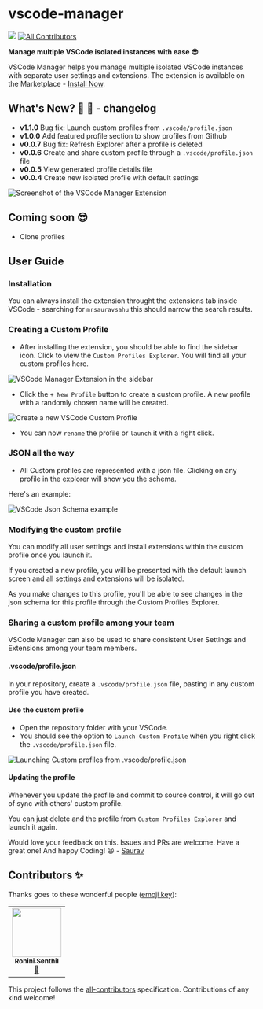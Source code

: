 # vscode-manager 
![](https://vsmarketplacebadge.apphb.com/version-short/mrsauravsahu.vscode-manager.svg?color=blue&subject=VSCode%20MarketPlace)<!-- ALL-CONTRIBUTORS-BADGE:START - Do not remove or modify this section -->
[![All Contributors](https://img.shields.io/badge/all_contributors-1-orange.svg?style=flat)](#contributors)
<!-- ALL-CONTRIBUTORS-BADGE:END -->

**Manage multiple VSCode isolated instances with ease 😎**

VSCode Manager helps you manage multiple isolated VSCode instances with separate user settings and extensions. The extension is available on the Marketplace - [Install Now](https://marketplace.visualstudio.com/items?itemName=mrsauravsahu.vscode-manager).

## What's New? 🎉 🥳 - changelog
- **v1.1.0** Bug fix: Launch custom profiles from `.vscode/profile.json`
- **v1.0.0** Add featured profile section to show profiles from Github
- **v0.0.7** Bug fix: Refresh Explorer after a profile is deleted
- **v0.0.6** Create and share custom profile through a `.vscode/profile.json` file
- **v0.0.5** View generated profile details file
- **v0.0.4** Create new isolated profile with default settings

![Screenshot of the VSCode Manager Extension](https://user-images.githubusercontent.com/9134050/123510276-1de74180-d698-11eb-8317-349c092fa6b1.png)


## Coming soon 😎
- Clone profiles

## User Guide

### Installation

You can always install the extension throught the extensions tab inside VSCode - searching for `mrsauravsahu` this should narrow the search results.

### Creating a Custom Profile

- After installing the extension, you should be able to find the sidebar icon. Click to view the `Custom Profiles Explorer`. You will find all your custom profiles here.

![VSCode Manager Extension in the sidebar](https://user-images.githubusercontent.com/9134050/123516881-0457f100-d6bc-11eb-80b3-4e03935fad9b.png)

- Click the `+ New Profile` button to create a custom profile. A new profile with a randomly chosen name will be created.

![Create a new VSCode Custom Profile](https://user-images.githubusercontent.com/9134050/123516879-03bf5a80-d6bc-11eb-87c8-2d949f944206.png)

- You can now `rename` the profile or `launch` it with a right click.

### JSON all the way

- All Custom profiles are represented with a json file. Clicking on any profile in the explorer will show you the schema.

Here's an example: 

![VSCode Json Schema example](https://user-images.githubusercontent.com/9134050/123516877-028e2d80-d6bc-11eb-8f6d-c08e544f3153.png)

### Modifying the custom profile

You can modify all user settings and install extensions within the custom profile once you launch it. 

If you created a new profile, you will be presented with the default launch screen and all settings and extensions will be isolated.

As you make changes to this profile, you'll be able to see changes in the json schema for this profile through the Custom Profiles Explorer.
### Sharing a custom profile among your team
VSCode Manager can also be used to share consistent User Settings and Extensions among your team members.

#### .vscode/profile.json
In your repository, create a `.vscode/profile.json` file, pasting in any custom profile you have created.

#### Use the custom profile
- Open the repository folder with your VSCode. 
- You should see the option to `Launch Custom Profile` when you right click the `.vscode/profile.json` file.

![Launching Custom profiles from .vscode/profile.json](https://user-images.githubusercontent.com/9134050/123516873-fc984c80-d6bb-11eb-8393-a2a732963d1c.png)

#### Updating the profile

Whenever you update the profile and commit to source control, it will go out of sync with others' custom profile. 

You can just delete and the profile from `Custom Profiles Explorer` and launch it again.

Would love your feedback on this. Issues and PRs are welcome. Have a great one! And happy Coding! 😃 \- [Saurav](https://twitter.com/mrsauravsahu)
## Contributors ✨

Thanks goes to these wonderful people ([emoji key](https://allcontributors.org/docs/en/emoji-key)):

<!-- ALL-CONTRIBUTORS-LIST:START - Do not remove or modify this section -->
<!-- prettier-ignore-start -->
<!-- markdownlint-disable -->
<table>
  <tr>
    <td align="center"><a href="https://rohinivsenthil.github.io"><img src="https://avatars.githubusercontent.com/u/42040329?v=4?s=100" width="100px;" alt=""/><br /><sub><b>Rohini Senthil</b></sub></a><br /><a href="https://github.com/mrsauravsahu/vscode-manager/issues?q=author%3Arohinivsenthil" title="Bug reports">🐛</a></td>
  </tr>
</table>

<!-- markdownlint-restore -->
<!-- prettier-ignore-end -->

<!-- ALL-CONTRIBUTORS-LIST:END -->

This project follows the [all-contributors](https://github.com/all-contributors/all-contributors) specification. Contributions of any kind welcome!